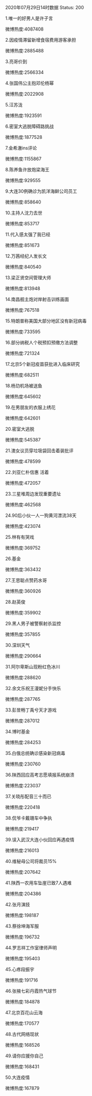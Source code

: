 2020年07月29日14时数据
Status: 200

1.唯一的好男人是许子言

微博热度:4087408

2.因疫情滞留新增食宿费用游客承担

微博热度:2885488

3.亮哥价到

微博热度:2566334

4.张国伟公主抱邓伦杨幂

微博热度:2022908

5.汪苏泷

微博热度:1923591

6.密室大逃脱障碍路挑战

微博热度:1877528

7.金希澈ins评论

微博热度:1155867

8.陈养鱼许放炮梁海王

微博热度:929555

9.大连30例确诊为凯洋海鲜公司员工

微博热度:858640

10.主持人沈力去世

微博热度:853717

11.代入感太强了我已经

微博热度:851673

12.万茜经纪人发长文

微博热度:840540

13.梁正贤空间管理大师

微博热度:813948

14.南昌舰主炮对岸射击训练画面

微博热度:767518

15.特朗普称美国大部分地区没有新冠病毒

微博热度:733595

16.部分纳税人个税预扣预缴方法调整

微博热度:721324

17.北京5个新冠疫苗获批进入临床研究

微博热度:682511

18.杨玏机场被送鱼

微博热度:645602

19.在男朋友的衣服上绣花

微博热度:642601

20.密室大逃脱

微博热度:545387

21.澳女议员穿垃圾袋回击着装批评

微博热度:478599

22.刘亚仁朴信惠 活着

微博热度:472057

23.三星堆周边发现重要遗址

微博热度:462568

24.90后小伙一人一狗黄河漂流38天

微博热度:423074

25.林有有哭戏

微博热度:369752

26.基金

微博热度:363432

27.王思聪点赞药水哥

微博热度:360926

28.赵英俊

微博热度:359902

29.黑人男子被警察射杀监控

微博热度:357855

30.深圳天气

微博热度:290664

31.阿尔卑斯山现粉红色冰川

微博热度:288620

32.余文乐祝王漫妮分手快乐

微博热度:287765

33.彭昱畅丁禹兮天才游戏

微博热度:287012

34.博时基金

微博热度:284253

35.白俄总统确诊感染新冠病毒

微博热度:230760

36.陕西回应高考志愿填报系统崩溃

微博热度:223037

37.关晓彤配音三十而已

微博热度:220418

38.侃爷卡戴珊车中争执

微博热度:219417

39.误入武汉大连小伙回应再遇疫情

微博热度:216013

40.维秘母公司将裁员15%

微博热度:207642

41.陕西一农用车坠崖已致7人遇难

微博热度:204386

42.张月演技

微博热度:198187

43.蔡徐坤海军服

微博热度:196732

44.罗志祥工作室律师声明

微博热度:195403

45.心疼段振宇

微博热度:191716

46.张掖七彩丹霞热气球节

微博热度:184878

47.北京百花山云海

微博热度:170577

48.古代网络现状

微博热度:168526

49.请你应援你自己

微博热度:168431

50.大连疫情

微博热度:167879

